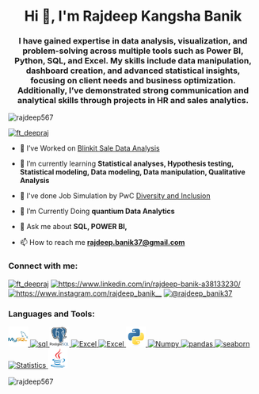 <h1 align="center">Hi 👋, I'm Rajdeep Kangsha Banik</h1>
<h3 align="center">I have gained expertise in data analysis, visualization, and problem-solving across multiple tools such as Power BI, Python, SQL, and Excel. My skills include data manipulation, dashboard creation, and advanced statistical insights, focusing on client needs and business optimization. Additionally, I’ve demonstrated strong communication and analytical skills through projects in HR and sales analytics.</h3>

<p align="left"> <img src="https://komarev.com/ghpvc/?username=rajdeep567&label=Profile%20views&color=0e75b6&style=flat" alt="rajdeep567" /> </p>

<p align="left"> <a href="https://twitter.com/ft_deepraj" target="blank"><img src="https://img.shields.io/twitter/follow/ft_deepraj?logo=twitter&style=for-the-badge" alt="ft_deepraj" /></a> </p>

- 🔭 I’ve Worked on [Blinkit Sale Data Analysis](https://github.com/Rajdeep567/blinkit_Sale_Analysis)

- 🌱 I’m currently learning **Statistical analyses, Hypothesis testing, Statistical modeling, Data modeling, Data manipulation, Qualitative Analysis**

- 🔭 I've done Job Simulation by PwC [Diversity and Inclusion](https://github.com/Rajdeep567/PwC-PowerBi-Job-Simulation)

- 🤝 I’m Currently Doing **quantium Data Analytics**

- 💬 Ask me about **SQL, POWER BI,**

- 📫 How to reach me **rajdeep.banik37@gmail.com**

<h3 align="left">Connect with me:</h3>
<p align="left">
<a href="https://twitter.com/ft_deepraj" target="blank"><img align="center" src="https://raw.githubusercontent.com/rahuldkjain/github-profile-readme-generator/master/src/images/icons/Social/twitter.svg" alt="ft_deepraj" height="30" width="40" /></a>
<a href="https://linkedin.com/in/https://www.linkedin.com/in/rajdeep-banik-a38133230/" target="blank"><img align="center" src="https://raw.githubusercontent.com/rahuldkjain/github-profile-readme-generator/master/src/images/icons/Social/linked-in-alt.svg" alt="https://www.linkedin.com/in/rajdeep-banik-a38133230/" height="30" width="40" /></a>
<a href="https://instagram.com/https://www.instagram.com/rajdeep_banik__" target="blank"><img align="center" src="https://raw.githubusercontent.com/rahuldkjain/github-profile-readme-generator/master/src/images/icons/Social/instagram.svg" alt="https://www.instagram.com/rajdeep_banik__" height="30" width="40" /></a>
<a href="https://www.hackerrank.com/@rajdeep_banik37" target="blank"><img align="center" src="https://raw.githubusercontent.com/rahuldkjain/github-profile-readme-generator/master/src/images/icons/Social/hackerrank.svg" alt="@rajdeep_banik37" height="30" width="40" /></a>
</p>

<h3 align="left">Languages and Tools:</h3>
<p align="left"> 

  <a href="https://www.mysql.com/" target="_blank" rel="noreferrer"> <img src="https://raw.githubusercontent.com/devicons/devicon/master/icons/mysql/mysql-original-wordmark.svg" alt="mysql" width="40" height="40"/> </a> 
    <a href="https://www.mysql.com/" target="_blank" rel="noreferrer"> <img src="https://img.icons8.com/?size=100&id=MBA5vPE4dGz2&format=png&color=000000" alt="sql" width="40" height="40"/> </a>
  <a href="https://www.postgresql.org" target="_blank" rel="noreferrer"> <img src="https://raw.githubusercontent.com/devicons/devicon/master/icons/postgresql/postgresql-original-wordmark.svg" alt="postgresql" width="40" height="40"/> </a> 
    <a href="https://www.microsoft.com/en-in/microsoft-365/excel?msockid=2eba630ffe21607519b3734dff27619d" target="_blank" rel="noreferrer"> <img src= "https://img.icons8.com/?size=100&id=kwi0rSegAaX3&format=png&color=000000" alt="Excel" width="40" height="40"/> </a> <a href="https://learn.microsoft.com/en-us/power-bi/" target="_blank" rel="noreferrer"> <img src= "https://cdn.freelogovectors.net/wp-content/uploads/2023/11/power-bi-logo-freelogovectors.net_.png" alt="Excel" width="40" height="40"/> </a>
  <a href="https://www.python.org" target="_blank" rel="noreferrer"> <img src="https://raw.githubusercontent.com/devicons/devicon/master/icons/python/python-original.svg" alt="python" width="40" height="40"/> </a> 
  <a href="https://www.python.org" target="_blank" rel="noreferrer"> <img src="https://img.icons8.com/?size=100&id=aR9CXyMagKIS&format=png&color=000000" alt="Numpy" width="40" height="40"/> </a>
  <a href="https://pandas.pydata.org/" target="_blank" rel="noreferrer"> <img src="https://img.icons8.com/?size=100&id=xSkewUSqtErH&format=png&color=000000" alt="pandas" width="40" height="40"/> </a> 
  <a href="https://seaborn.pydata.org/" target="_blank" rel="noreferrer"> <img src="https://seaborn.pydata.org/_images/logo-mark-lightbg.svg" alt="seaborn" width="40" height="40"/> </a> 
  <a href="https://www.mysql.com/" target="_blank" rel="noreferrer"> <img src="https://img.icons8.com/?size=100&id=qS2nY45kWmCm&format=png&color=000000" alt="Statistics" width="40" height="40"/> </a> 
  <a href="https://www.java.com" target="_blank" rel="noreferrer"> <img src="https://raw.githubusercontent.com/devicons/devicon/master/icons/java/java-original.svg" alt="java" width="40" height="40"/> </a> 

  
</p>

<p><img align="center" src="https://github-readme-stats.vercel.app/api/top-langs?username=rajdeep567&show_icons=true&text_color=3ccdd7&hide_border=true&locale=en&layout=compact" alt="rajdeep567" /></p>
